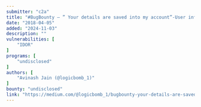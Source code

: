 ```yaml
---
submitter: "c2a"
title: "#BugBounty — ” Your details are saved into my account”-User info disclosure Vulnerability in Practo (India’s biggest healthcare app)"
date: "2018-04-05"
added: "2024-11-03"
description: ""
vulnerabilities: [
    "IDOR"
]
programs: [
    "undisclosed"
]
authors: [
    "Avinash Jain (@logicbomb_1)"
]
bounty: "undisclosed"
link: "https://medium.com/@logicbomb_1/bugbounty-your-details-are-saved-into-my-account-user-info-disclosure-vulnerability-in-practo-fe36930a1246"
---
```





